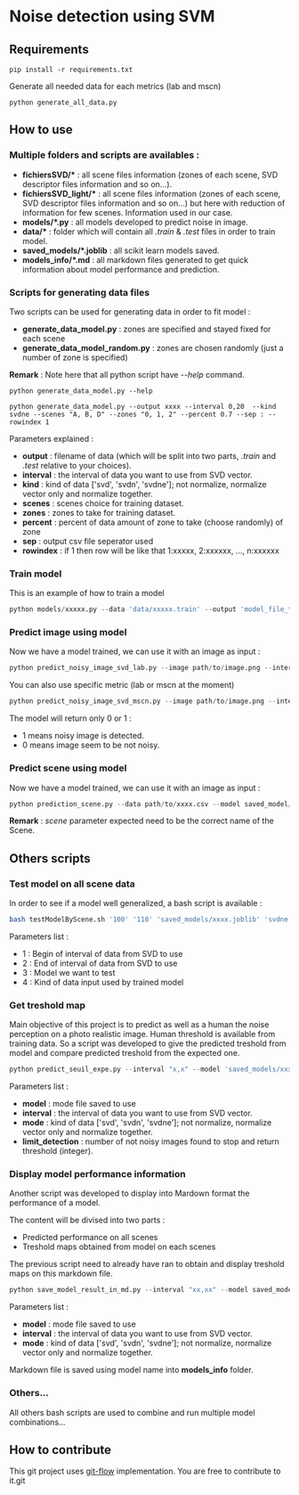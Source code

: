 # Noise detection using SVM

## Requirements

```
pip install -r requirements.txt
```

Generate all needed data for each metrics (lab and mscn)
```
python generate_all_data.py
```

## How to use

### Multiple folders and scripts are availables :


- **fichiersSVD/\*** : all scene files information (zones of each scene, SVD descriptor files information and so on...).
- **fichiersSVD_light/\*** : all scene files information (zones of each scene, SVD descriptor files information and so on...) but here with reduction of information for few scenes. Information used in our case.
- **models/*.py** : all models developed to predict noise in image.
- **data/\*** : folder which will contain all *.train* & *.test* files in order to train model.
- **saved_models/*.joblib** : all scikit learn models saved.
- **models_info/*.md** : all markdown files generated to get quick information about model performance and prediction.

### Scripts for generating data files

Two scripts can be used for generating data in order to fit model :
- **generate_data_model.py** : zones are specified and stayed fixed for each scene
- **generate_data_model_random.py** : zones are chosen randomly (just a number of zone is specified)


**Remark** : Note here that all python script have *--help* command.

```
python generate_data_model.py --help

python generate_data_model.py --output xxxx --interval 0,20  --kind svdne --scenes "A, B, D" --zones "0, 1, 2" --percent 0.7 --sep : --rowindex 1
```

Parameters explained : 
- **output** : filename of data (which will be split into two parts, *.train* and *.test* relative to your choices).
- **interval** : the interval of data you want to use from SVD vector.
- **kind** : kind of data ['svd', 'svdn', 'svdne']; not normalize, normalize vector only and normalize together.
- **scenes** : scenes choice for training dataset.
- **zones** : zones to take for training dataset.
- **percent** : percent of data amount of zone to take (choose randomly) of zone
- **sep** : output csv file seperator used
- **rowindex** : if 1 then row will be like that 1:xxxxx, 2:xxxxxx, ..., n:xxxxxx

### Train model

This is an example of how to train a model

```python
python models/xxxxx.py --data 'data/xxxxx.train' --output 'model_file_to_save'
```

### Predict image using model

Now we have a model trained, we can use it with an image as input :

```python
python predict_noisy_image_svd_lab.py --image path/to/image.png --interval "x,x" --model saved_models/xxxxxx.joblib --mode 'svdn'
```

You can also use specific metric (lab or mscn at the moment)

```python
python predict_noisy_image_svd_mscn.py --image path/to/image.png --interval "x,x" --model saved_models/xxxxxx.joblib --mode 'svdn'
```

The model will return only 0 or 1 :
- 1 means noisy image is detected.
- 0 means image seem to be not noisy.

### Predict scene using model

Now we have a model trained, we can use it with an image as input :

```python
python prediction_scene.py --data path/to/xxxx.csv --model saved_model/xxxx.joblib --output xxxxx --scene xxxx
```
**Remark** : *scene* parameter expected need to be the correct name of the Scene.

## Others scripts

### Test model on all scene data

In order to see if a model well generalized, a bash script is available :

```bash
bash testModelByScene.sh '100' '110' 'saved_models/xxxx.joblib' 'svdne' 'lab'
```

Parameters list :
- 1 : Begin of interval of data from SVD to use
- 2 : End of interval of data from SVD to use
- 3 : Model we want to test
- 4 : Kind of data input used by trained model


### Get treshold map 

Main objective of this project is to predict as well as a human the noise perception on a photo realistic image. Human threshold is available from training data. So a script was developed to give the predicted treshold from model and compare predicted treshold from the expected one.

```python
python predict_seuil_expe.py --interval "x,x" --model 'saved_models/xxxx.joblib' --mode ["svd", "svdn", "svdne"] --metric ['lab', 'mscn'] --limit_detection xx
```

Parameters list :
- **model** : mode file saved to use
- **interval** : the interval of data you want to use from SVD vector.
- **mode** : kind of data ['svd', 'svdn', 'svdne']; not normalize, normalize vector only and normalize together.
- **limit_detection** : number of not noisy images found to stop and return threshold (integer).

### Display model performance information

Another script was developed to display into Mardown format the performance of a model.

The content will be divised into two parts :
- Predicted performance on all scenes
- Treshold maps obtained from model on each scenes

The previous script need to already have ran to obtain and display treshold maps on this markdown file.

```python
python save_model_result_in_md.py --interval "xx,xx" --model saved_models/xxxx.joblib --mode ["svd", "svdn", "svdne"] --metric ['lab', 'mscn'] 
```

Parameters list :
- **model** : mode file saved to use
- **interval** : the interval of data you want to use from SVD vector.
- **mode** : kind of data ['svd', 'svdn', 'svdne']; not normalize, normalize vector only and normalize together.


Markdown file is saved using model name into **models_info** folder.

### Others...

All others bash scripts are used to combine and run multiple model combinations...

## How to contribute

This git project uses [git-flow](https://danielkummer.github.io/git-flow-cheatsheet/) implementation. You are free to contribute to it.git 